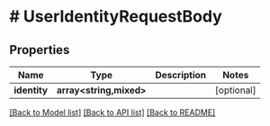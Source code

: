 # # UserIdentityRequestBody

## Properties

Name | Type | Description | Notes
------------ | ------------- | ------------- | -------------
**identity** | **array<string,mixed>** |  | [optional]

[[Back to Model list]](../../README.md#models) [[Back to API list]](../../README.md#endpoints) [[Back to README]](../../README.md)
